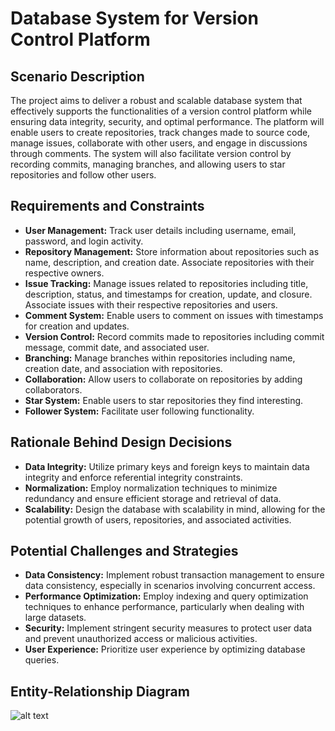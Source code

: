 # Database System for Version Control Platform

## Scenario Description
The project aims to deliver a robust and scalable database system that effectively supports the functionalities of a version control platform while ensuring data integrity, security, and optimal performance. The platform will enable users to create repositories, track changes made to source code, manage issues, collaborate with other users, and engage in discussions through comments. The system will also facilitate version control by recording commits, managing branches, and allowing users to star repositories and follow other users.

## Requirements and Constraints
- **User Management:** Track user details including username, email, password, and login activity.
- **Repository Management:** Store information about repositories such as name, description, and creation date. Associate repositories with their respective owners.
- **Issue Tracking:** Manage issues related to repositories including title, description, status, and timestamps for creation, update, and closure. Associate issues with their respective repositories and users.
- **Comment System:** Enable users to comment on issues with timestamps for creation and updates.
- **Version Control:** Record commits made to repositories including commit message, commit date, and associated user.
- **Branching:** Manage branches within repositories including name, creation date, and association with repositories.
- **Collaboration:** Allow users to collaborate on repositories by adding collaborators.
- **Star System:** Enable users to star repositories they find interesting.
- **Follower System:** Facilitate user following functionality.

## Rationale Behind Design Decisions
- **Data Integrity:** Utilize primary keys and foreign keys to maintain data integrity and enforce referential integrity constraints.
- **Normalization:** Employ normalization techniques to minimize redundancy and ensure efficient storage and retrieval of data.
- **Scalability:** Design the database with scalability in mind, allowing for the potential growth of users, repositories, and associated activities.

## Potential Challenges and Strategies
- **Data Consistency:** Implement robust transaction management to ensure data consistency, especially in scenarios involving concurrent access.
- **Performance Optimization:** Employ indexing and query optimization techniques to enhance performance, particularly when dealing with large datasets.
- **Security:** Implement stringent security measures to protect user data and prevent unauthorized access or malicious activities.
- **User Experience:** Prioritize user experience by optimizing database queries.

## Entity-Relationship Diagram
![alt text](https://github.com/abdxdev/DBS-Semester-Project-Source-Control-System/blob/main/ERD.png?raw=true)
